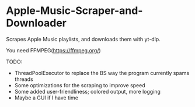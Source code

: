 # Apple-Music-Scraper-and-Downloader
Scrapes Apple Music playlists, and downloads them with yt-dlp.

You need FFMPEG(https://ffmpeg.org/)

TODO:
- ThreadPoolExecutor to replace the BS way the program currently spams threads
- Some optimizations for the scraping to improve speed
- Some added user-friendliness; colored output, more logging
- Maybe a GUI if I have time